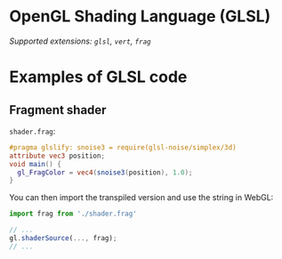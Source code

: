 # OpenGL Shading Language (GLSL)

_Supported extensions: `glsl`, `vert`, `frag`_

# Examples of GLSL code

## Fragment shader

`shader.frag`:

```glsl
#pragma glslify: snoise3 = require(glsl-noise/simplex/3d)
attribute vec3 position;
void main() {
  gl_FragColor = vec4(snoise3(position), 1.0);
}
```

You can then import the transpiled version and use the string in WebGL:

```js
import frag from './shader.frag'

// ...
gl.shaderSource(..., frag);
// ...
```
